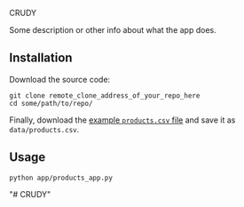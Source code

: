 CRUDY

Some description or other info about what the app does.

## Installation

Download the source code:

```shell
git clone remote_clone_address_of_your_repo_here
cd some/path/to/repo/
```

Finally, download the [example `products.csv` file](https://raw.githubusercontent.com/prof-rossetti/nyu-info-2335-70-201706/master/projects/crud-app/products.csv) and save it as `data/products.csv`.

## Usage

```shell
python app/products_app.py
```
"# CRUDY" 
